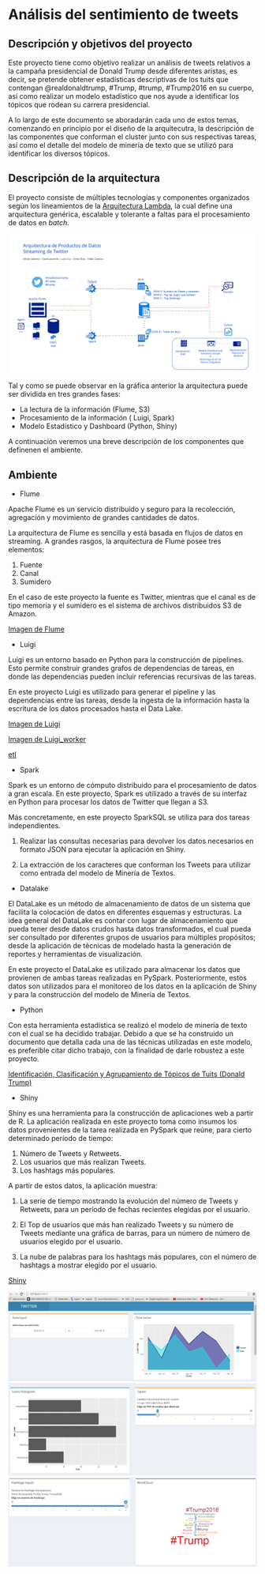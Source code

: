 # Análisis del sentimiento de tweets

## Descripción y objetivos del proyecto
Este proyecto tiene como objetivo realizar un análisis de tweets relativos a la campaña presidencial de Donald Trump desde diferentes aristas, es decir, se pretende obtener estadísticas descriptivas de los tuits que contengan @realdonaldtrump, #Trump, #trump, #Trump2016 en su cuerpo, así como realizar un modelo estadístico que nos ayude a identificar los tópicos que rodean su carrera presidencial.

A lo largo de este documento se aboradarán cada uno de estos temas, comenzando en principio por el diseño de la arquitecutra, la descripción de las componentes que conforman el cluster junto con sus respectivas tareas, así como el detalle del modelo de minería de texto que se utilizó para identificar los diversos tópicos.

## Descripción de la arquitectura

El proyecto consiste de múltiples tecnologías y componentes organizados según los lineamientos de la [Arquitectura Lambda](http://lambda-architecture.net/), la cual define una arquitectura genérica, escalable y tolerante a faltas para el procesamiento de datos en _batch_.


![Diseño Arquitectura](Readme_images/arqui.png)

Tal y como se puede observar en la gráfica anterior la arquitectura puede ser dividida en tres grandes fases:

* La lectura de la información (Flume, S3)
* Procesamiento de la información ( Luigi, Spark)
* Modelo Estadístico y Dashboard (Python, Shiny)

A continuación veremos una breve descripción de los componentes que definenen el ambiente.

## Ambiente

* Flume

Apache Flume es un servicio distribuido y seguro para la recolección, agregación y movimiento de grandes cantidades de datos.

La arquitectura de Flume es sencilla y está basada en flujos de datos en streaming. A grandes rasgos, la arquitectura de Flume posee tres elementos:

1) Fuente
2) Canal
3) Sumidero

En el caso de este proyecto la fuente es Twitter, mientras que el canal es de tipo memoria y el sumidero es el sistema de archivos
distribuidos S3 de Amazon.

[Imagen de Flume](https://github.com/jaradricc/trump/tree/master/ambiente/docker-images/flume)


* Luigi

Luigi es un entorno basado en Python para la construcción de pipelines. Esto permite construir grandes grafos de dependencias de tareas, en donde
las dependencias pueden incluir referencias recursivas de las tareas.

En este proyecto Luigi es utilizado para generar el pipeline y las dependencias entre las tareas, desde la ingesta de la información hasta
la escritura de los datos procesados hasta el Data Lake.

[Imagen de Luigi](https://github.com/jaradricc/trump/tree/master/ambiente/docker-images/luigid)

[Imagen de Luigi_worker](https://github.com/jaradricc/trump/tree/master/ambiente/docker-images/luigi_worker)

[etl](https://github.com/jaradricc/trump/tree/master/pipeline)


* Spark

Spark es un entorno de cómputo distribuido para el procesamiento de datos a gran escala. En este proyecto, Spark es utilizado
a través de su interfaz en Python para procesar los datos de Twitter que llegan a S3.

Más concretamente, en este proyecto SparkSQL se utiliza para dos tareas independientes.

1) Realizar las consultas necesarias para devolver los datos necesarios en formato JSON para ejecutar la aplicación en Shiny.

2) La extracción de los caracteres que conforman los Tweets para utilizar como entrada del modelo de Minería de Textos.



* Datalake

El DataLake es un método de almacenamiento de datos de un sistema que facilita la colocación de datos en diferentes esquemas y estructuras.
La idea general del DataLake es contar con lugar de almacenamiento que pueda tener desde datos crudos hasta datos transformados, el cual pueda ser consultado
por diferentes grupos de usuarios para múltiples propósitos; desde la aplicación de técnicas de modelado hasta la generación de reportes y herramientas de visualización.

En este proyecto el DataLake es utilizado para almacenar los datos que provienen de ambas tareas realizadas en PySpark. Posteriormente, estos datos son utilizados para
el monitoreo de los datos en la aplicación de Shiny y para la construcción del modelo de Minería de Textos.

* Python

Con esta herramienta estadística se realizó el modelo de minería de texto con el cual se ha decidido trabajar. Debido a que se ha construido un documento que detalla cada una de las técnicas utilizadas en este modelo, es preferible citar dicho trabajo, con la finalidad de darle robustez a este proyecto.

[Identificación, Clasificación y Agrupamiento de Tópicos de Tuits (Donald Trump)](https://github.com/jaradricc/trump/blob/master/ProyectoFinal_TwitterTrump.pdf)



* Shiny

Shiny es una herramienta para la construcción de aplicaciones web a partir de R. La aplicación realizada en este proyecto toma como insumos los datos provenientes
de la tarea realizada en PySpark que reúne, para cierto determinado período de tiempo:

1) Número de Tweets y Retweets.
2) Los usuarios que más realizan Tweets.
3) Los hashtags más populares.

A partir de estos datos, la aplicación muestra:

1) La serie de tiempo mostrando la evolución del número de Tweets y Retweets, para un período de fechas recientes elegidas por el usuario.

2) El Top de usuarios que más han realizado Tweets y su número de Tweets mediante una gráfica de barras, para un número de número de usuarios elegido por el usuario.

3) La nube de palabras para los hashtags más populares, con el número de hashtags a mostrar elegido por el usuario.


[Shiny](https://github.com/jaradricc/trump/tree/master/ambiente/docker-images/Shiny)

![Shiny 1](Readme_images/shiny_01.PNG)
![Shiny 2](Readme_images/shiny_02.PNG)
![Shiny 3](Readme_images/shiny_04.PNG)
